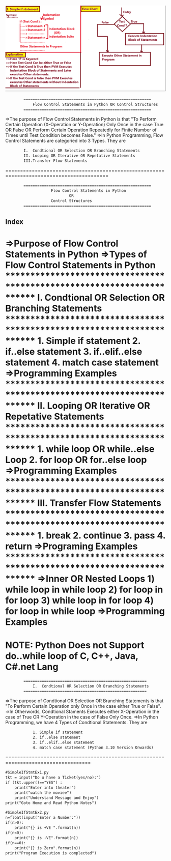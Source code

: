 			
			
![Alt text](flowControl.png)			
			
			
			
			========================================================
				Flow Control Statements in Python OR Control Structures
			========================================================
=>The purpose of Flow Control Statements in Python is that "To Perform Certain Operation (X-Operation or 
    Y-Operation) Only Once in the case True OR False OR Perform Certain Operation Repeatedly for Finite Number of Times until Test Condition becomes False."
=>In Python Programming, Flow Control Statements are categoried into 3 Types. They are

			I.  Condtional OR Selection OR Branching Statements
			II. Looping OR Iterative OR Repetative Statements
			III.Transfer Flow Statements 
=========================================================================================			
            
            
            
            
            
            
            ========================================================
						Flow Control Statements in Python
								OR
						Control Structures
			========================================================
Index
---------------
=>Purpose of Flow Control Statements in Python
=>Types of Flow Control Statements in Python
			**********************************************************************
			I. Condtional OR Selection OR Branching Statements
			**********************************************************************
				1. Simple if statement
				2. if..else statement
				3. if..elif..else statement
				4. match case statement
			  =>Programming Examples
			**********************************************************************
			II. Looping OR Iterative OR Repetative Statements
			**********************************************************************
				1. while loop  OR while..else Loop
				2. for loop	OR for..else loop
			  =>Programming Examples
		        **********************************************************************
			III. Transfer Flow Statements 
			**********************************************************************
				1. break
				2. continue
				3. pass
				4. return
			   =>Programing Examples
			**********************************************************************
=>Inner OR Nested Loops
	1) while loop in while loop
	2) for loop in for loop
	3) while loop in for loop
	4) for loop in while loop
=>Programming Examples
====================================================================================
NOTE:  Python Does not Support do..while loop of C, C++, Java, C#.net Lang
====================================================================================



			======================================================
				I.  Condtional OR Selection OR Branching Statements
			======================================================
=>The purpose of  Condtional OR Selection OR Branching Statements is that "To Perform Certain Operation only Once in the case either True or False".
=>In Otherwords, Condtional  Staments Executes either X-Operation in the case of True OR Y-Operation in the case of False Only Once.
=>In Python Programming, we have 4 Types of Condtional Statements. They are

				1. Simple if statement
				2. if..else statement
				3. if..elif..else statement
				4. match case statement (Python 3.10 Version Onwards)
===================================================================================


```
#SimpleIfStmtEx1.py
tkt = input("Do u have a Ticket(yes/no):")
if (tkt.upper()=="YES") :
    print("Enter into theater")
    print("watch the moviee")
    print("Understand Message and Enjoy")
print("Goto Home and Read Python Notes")
```

```
#SimpleIfStmtEx2.py
n=float(input("Enter a Number:"))
if(n>0):
    print("{} is +VE ".format(n))
if(n<0):
    print("{} is -VE".format(n))
if(n==0):
    print("{} is Zero".format(n))
print("Program Execution is complected")
```



